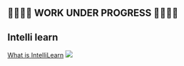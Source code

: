 ## 🚧🚧🚧🚧 WORK UNDER PROGRESS 🚧🚧🚧🚧

## Intelli learn

[What is IntelliLearn](https://aaditay.github.io/Apps/intelli.html)
![](https://github.com/IntelliLearn/IntelliLearn.github.io/blob/master/images/intellilearn_screenshot%20.png)

